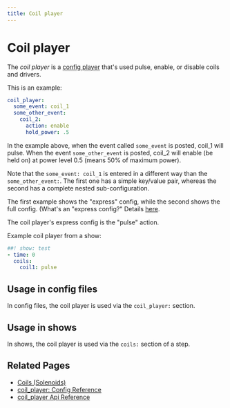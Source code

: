 ```yaml
---
title: Coil player
---
```


# Coil player


The *coil player* is a [config player](index.md)
that's used pulse, enable, or disable coils and drivers.

This is an example:

``` yaml
coil_player:
  some_event: coil_1
  some_other_event:
    coil_2:
      action: enable
      hold_power: .5
```

In the example above, when the event called `some_event` is posted,
coil_1 will pulse. When the event `some_other_event` is posted, coil_2
will enable (be held on) at power level 0.5 (means 50% of maximum
power).

Note that the `some_event: coil_1` is entered in a different way than
the `some_other_event:`. The first one has a simple key/value pair,
whereas the second has a complete nested sub-configuration.

The first example shows the "express" config, while the second shows
the full config. (What's an "express config?" Details
[here](../config/instructions/express_config.md).

The coil player's express config is the "pulse" action.

Example coil player from a show:

``` yaml
##! show: test
- time: 0
  coils:
    coil1: pulse
```

## Usage in config files

In config files, the coil player is used via the `coil_player:` section.

## Usage in shows

In shows, the coil player is used via the `coils:` section of a step.

## Related Pages

* [Coils (Solenoids)](../mechs/coils/index.md)
* [coil_player: Config Reference](../config/coil_player.md)
* [coil_player Api Reference](../code/api_reference/config_players/coil_player.md)
